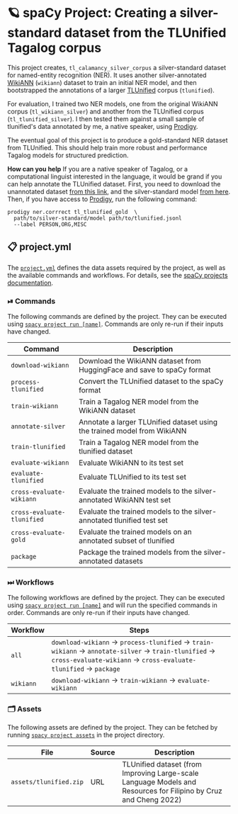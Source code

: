 <!-- SPACY PROJECT: AUTO-GENERATED DOCS START (do not remove) -->

# 🪐 spaCy Project: Creating a silver-standard dataset from the TLUnified Tagalog corpus

This project creates, `tl_calamancy_silver_corpus` a silver-standard dataset for
named-entity recognition (NER). It uses another silver-annotated
[WikiANN](https://huggingface.co/datasets/wikiann) (`wikiann`) dataset to train an
initial NER model, and then bootstrapped the annotations of a larger
[TLUnified](https://arxiv.org/abs/2111.06053) corpus (`tlunified`).

For evaluation, I trained two NER models, one from the original WikiANN corpus
(`tl_wikiann_silver`) and another from the TLUnified corpus
(`tl_tlunified_silver`). I then tested them against a small sample of
tlunified's data annotated by me, a native speaker, using
[Prodigy](https://prodi.gy).

The eventual goal of this project is to produce a gold-standard NER dataset
from TLUnified. This should help train more robust and performance Tagalog models
for structured prediction.

**How can you help** If you are a native speaker of Tagalog, or a
computational linguist interested in the language, it would be grand if you
can help annotate the TLUnified dataset.  First, you need to download the
unannotated dataset [from this link](), and the silver-standard model [from
here](). Then, if you have access to [Prodigy](https://prodi.gy), run the
following command:

```
prodigy ner.corrrect tl_tlunified_gold  \
  path/to/silver-standard/model path/to/tlunified.jsonl
  --label PERSON,ORG,MISC
```


## 📋 project.yml

The [`project.yml`](project.yml) defines the data assets required by the
project, as well as the available commands and workflows. For details, see the
[spaCy projects documentation](https://spacy.io/usage/projects).

### ⏯ Commands

The following commands are defined by the project. They
can be executed using [`spacy project run [name]`](https://spacy.io/api/cli#project-run).
Commands are only re-run if their inputs have changed.

| Command | Description |
| --- | --- |
| `download-wikiann` | Download the WikiANN dataset from HuggingFace and save to spaCy format |
| `process-tlunified` | Convert the TLUnified dataset to the spaCy format |
| `train-wikiann` | Train a Tagalog NER model from the WikiANN dataset |
| `annotate-silver` | Annotate a larger TLUnified dataset using the trained model from WikiANN |
| `train-tlunified` | Train a Tagalog NER model from the tlunified dataset |
| `evaluate-wikiann` | Evaluate WikiANN to its test set |
| `evaluate-tlunified` | Evaluate TLUnified to its test set |
| `cross-evaluate-wikiann` | Evaluate the trained models to the silver-annotated WikiANN test set |
| `cross-evaluate-tlunified` | Evaluate the trained models to the silver-annotated tlunified test set |
| `cross-evaluate-gold` | Evaluate the trained models on an annotated subset of tlunified |
| `package` | Package the trained models from the silver-annotated datasets |

### ⏭ Workflows

The following workflows are defined by the project. They
can be executed using [`spacy project run [name]`](https://spacy.io/api/cli#project-run)
and will run the specified commands in order. Commands are only re-run if their
inputs have changed.

| Workflow | Steps |
| --- | --- |
| `all` | `download-wikiann` &rarr; `process-tlunified` &rarr; `train-wikiann` &rarr; `annotate-silver` &rarr; `train-tlunified` &rarr; `cross-evaluate-wikiann` &rarr; `cross-evaluate-tlunified` &rarr; `package` |
| `wikiann` | `download-wikiann` &rarr; `train-wikiann` &rarr; `evaluate-wikiann` |

### 🗂 Assets

The following assets are defined by the project. They can
be fetched by running [`spacy project assets`](https://spacy.io/api/cli#project-assets)
in the project directory.

| File | Source | Description |
| --- | --- | --- |
| `assets/tlunified.zip` | URL | TLUnified dataset (from Improving Large-scale Language Models and Resources for Filipino by Cruz and Cheng 2022) |

<!-- SPACY PROJECT: AUTO-GENERATED DOCS END (do not remove) -->